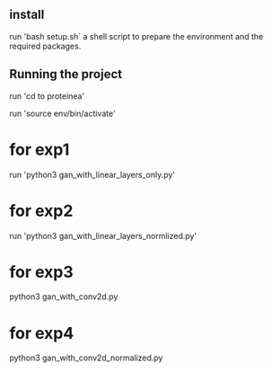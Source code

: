 ## install

run 'bash setup.sh` a shell script to prepare the environment and the required packages.

## Running the project

run 'cd to proteinea'

run 'source env/bin/activate'

# for exp1

run 'python3 gan_with_linear_layers_only.py'

# for exp2

run 'python3 gan_with_linear_layers_normlized.py' 

# for exp3

python3 gan_with_conv2d.py

# for exp4

python3 gan_with_conv2d_normalized.py
